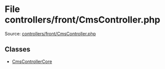 File controllers/front/CmsController.php
=========

Source: [controllers/front/CmsController.php](https://github.com/PrestaShop/PrestaShop/blob/1.5.0.2/controllers/front/CmsController.php)


Classes
-------

* [CmsControllerCore](class.CmsControllerCore.md)

